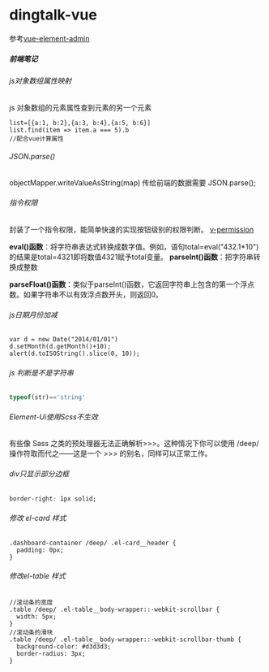 # dingtalk-vue

参考[vue-element-admin](https://github.com/PanJiaChen/vue-element-admin)


##### 前端笔记




###### js对象数组属性映射

js 对象数组的元素属性查到元素的另一个元素

```
list=[{a:1, b:2},{a:3, b:4},{a:5, b:6}]
list.find(item => item.a === 5).b
//配合vue计算属性
```



###### JSON.parse()

objectMapper.writeValueAsString(map) 传给前端的数据需要 	JSON.parse();





###### 指令权限

封装了一个指令权限，能简单快速的实现按钮级别的权限判断。 [v-permission](https://github.com/PanJiaChen/vue-element-admin/tree/master/src/directive/permission)



**eval()函数**：将字符串表达式转换成数字值。例如，语句total=eval("432.1*10")的结果是total=4321即将数值4321赋予total变量。
**parseInt()函数**：把字符串转换成整数

**parseFloat()函数**：类似于parseInt()函数，它返回字符串上包含的第一个浮点数。如果字符串不以有效浮点数开头，则返回0。



###### js日期月份加减

```
var d = new Date("2014/01/01")
d.setMonth(d.getMonth()+10);
alert(d.toISOString().slice(0, 10));
```



###### js 判断是不是字符串

```javascript
typeof(str)=='string'
```



###### Element-Ui使用Scss不生效

有些像 Sass 之类的预处理器无法正确解析>>>。这种情况下你可以使用 /deep/操作符取而代之——这是一个 >>> 的别名，同样可以正常工作。





###### div只显示部分边框

```css
border-right: 1px solid;
```



###### 修改 el-card 样式

```
.dashboard-container /deep/ .el-card__header {
  padding: 0px;
}
```



###### 修改el-table 样式

```
//滚动条的宽度
.table /deep/ .el-table__body-wrapper::-webkit-scrollbar {
  width: 5px;
}
//滚动条的滑块
.table /deep/ .el-table__body-wrapper::-webkit-scrollbar-thumb {
  background-color: #d3d3d3;
  border-radius: 3px;
}
```



